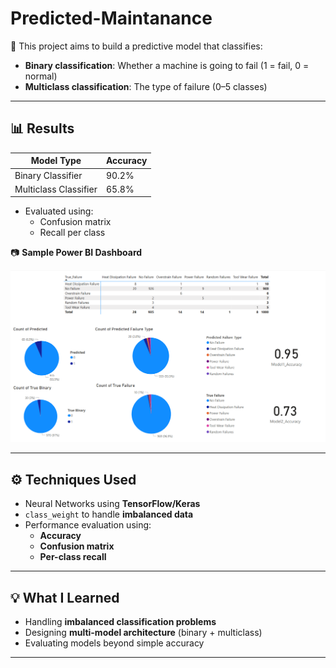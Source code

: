 # Predicted-Maintanance

🚧 This project aims to build a predictive model that classifies:

- **Binary classification**: Whether a machine is going to fail (1 = fail, 0 = normal)
- **Multiclass classification**: The type of failure (0–5 classes)

---

## 📊 Results

| Model Type        | Accuracy |
|-------------------|----------|
| Binary Classifier | 90.2%    |
| Multiclass Classifier | 65.8% |

- Evaluated using:
  - Confusion matrix
  - Recall per class

📷 **Sample Power BI Dashboard**


![Power BI Dashboard](pic.png)

---

## ⚙️ Techniques Used

- Neural Networks using **TensorFlow/Keras**
- `class_weight` to handle **imbalanced data**
- Performance evaluation using:
  - **Accuracy**
  - **Confusion matrix**
  - **Per-class recall**

---

## 💡 What I Learned

- Handling **imbalanced classification problems**
- Designing **multi-model architecture** (binary + multiclass)
- Evaluating models beyond simple accuracy

---


